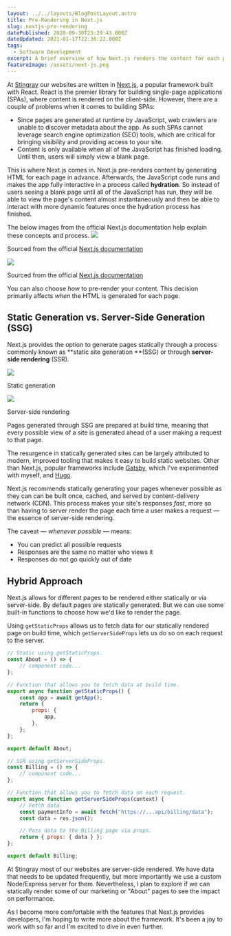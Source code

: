 ```yaml
---
layout: ../../layouts/BlogPostLayout.astro
title: Pre-Rendering in Next.js
slug: nextjs-pre-rendering
datePublished: 2020-09-30T23:29:43.000Z
dateUpdated: 2021-01-17T22:36:22.000Z
tags:
  - Software Development
excerpt: A brief overview of how Next.js renders the content for each page of a website or app.
featureImage: /assets/next-js.png
---
```


At [Stingray](https://www.stingray.com/) our websites are written in [Next.js](https://nextjs.org/), a popular framework built with React. React is the premier library for building single-page applications (SPAs), where content is rendered on the client-side. However, there are a couple of problems when it comes to building SPAs:

- Since pages are generated at runtime by JavaScript, web crawlers are unable to discover metadata about the app. As such SPAs cannot leverage search engine optimization (SEO) tools, which are critical for bringing visibility and providing access to your site.
- Content is only available when all of the JavaScript has finished loading. Until then, users will simply view a blank page.

This is where Next.js comes in. Next.js pre-renders content by generating HTML for each page in advance. Afterwards, the JavaScript code runs and makes the app fully interactive in a process called **hydration**. So instead of users seeing a blank page until all of the JavaScript has run, they will be able to view the page's content almost instantaneously and then be able to interact with more dynamic features once the hydration process has finished.

The below images from the official Next.js documentation help explain these concepts and process.
![](/assets/no-pre-rendering.png)
<figcaption>Sourced from the official <a href="https://nextjs.org/learn/basics/data-fetching/pre-rendering">Next.js documentation</a></figcaption>

![](/assets/pre-rendering.png)
<figcaption>Sourced from the official <a href="https://nextjs.org/learn/basics/data-fetching/pre-rendering">Next.js documentation</a></figcaption>

You can also choose _how_ to pre-render your content. This decision primarily affects _when_ the HTML is generated for each page.

## Static Generation vs. Server-Side Generation (SSG)

Next.js provides the option to generate pages statically through a process commonly known as **static site generation **(SSG) or through **server-side rendering** (SSR).

![](/assets/static-generation.png)
<figcaption>Static generation</figcaption>

![](/assets/ssr.png)
<figcaption>Server-side rendering</figcaption>

Pages generated through SSG are prepared at build time, meaning that every possible view of a site is generated ahead of a user making a request to that page.

The resurgence in statically generated sites can be largely attributed to modern, improved tooling that makes it easy to build static websites. Other than Next.js, popular frameworks include [Gatsby](https://www.gatsbyjs.com/), which I've experimented with myself, and [Hugo](https://gohugo.io/).

Next.js recommends statically generating your pages whenever possible as they can can be built once, cached, and served by content-delivery network (CDN). This process makes your site's responses _fast_, more so than having to server render the page each time a user makes a request — the essence of server-side rendering.

The caveat — _whenever possible_ — means:

- You can predict all possible requests
- Responses are the same no matter who views it
- Responses do not go quickly out of date

## Hybrid Approach

Next.js allows for different pages to be rendered either statically or via server-side. By default pages are statically generated. But we can use some built-in functions to choose how we'd like to render the page.

Using `getStaticProps` allows us to fetch data for our statically rendered page on build time, which `getServerSideProps` lets us do so on each request to the server.

```javascript
// Static using getStaticProps.
const About = () => {
    // component code...
};

// Function that allows you to fetch data at build time.
export async function getStaticProps() {
    const app = await getApp();
    return {
        props: {
            app,
        },
    };
};

export default About;

// SSR using getServerSideProps.
const Billing = () => {
    // component code...
};

// Function that allows you to fetch data on each request.
export async function getServerSideProps(context) {
    // Fetch data.
    const paymentInfo = await fetch("https://...api/billing/data");
    const data = res.json();

    // Pass data to the Billing page via props.
    return { props: { data } };
};

export default Billing;
```

At Stingray most of our websites are server-side rendered. We have data that needs to be updated frequently, but more importantly we use a custom Node/Express server for them. Nevertheless, I plan to explore if we can statically render some of our marketing or "About" pages to see the impact on performance.

As I become more comfortable with the features that Next.js provides developers, I'm hoping to write more about the framework. It's been a joy to work with so far and I'm excited to dive in even further.
